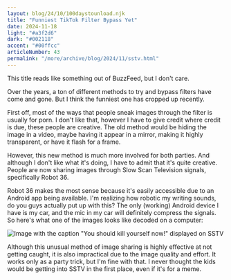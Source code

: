 ```yaml
---
layout: blog/24/10/100daystounload.njk
title: "Funniest TikTok Filter Bypass Yet"
date: 2024-11-18
light: "#a3f2d6"
dark: "#002118"
accent: "#00ffcc"
articleNumber: 43
permalink: "/more/archive/blog/2024/11/sstv.html"
---
```

This title reads like something out of BuzzFeed, but I don't care.

Over the years, a ton of different methods to try and bypass filters have come and gone. But I think the funniest one has cropped up recently.

First off, most of the ways that people sneak images through the filter is usually for porn. I don't like that, however I have to give credit where credit is due, these people are creative. The old method would be hiding the image in a video, maybe having it appear in a mirror, making it highly transparent, or have it flash for a frame.

However, this new method is much more involved for both parties. And although I don't like what it's doing, I have to admit that it's quite creative. People are now sharing images through Slow Scan Television signals, specifically Robot 36.

Robot 36 makes the most sense because it's easily accessible due to an Android app being available. I'm realizing how robotic my writing sounds, do you guys actually put up with this? The only (working) Android device I have is my car, and the mic in my car will definitely compress the signals. So here's what one of the images looks like decoded on a computer:

![Image with the caption "You should kill yourself now!" displayed on SSTV](https://i.imgur.com/wktCk7D.png)

Although this unusual method of image sharing is highly effective at not getting caught, it is also impractical due to the image quality and effort. It works only as a party trick, but I'm fine with that. I never thought the kids would be getting into SSTV in the first place, even if it's for a meme.